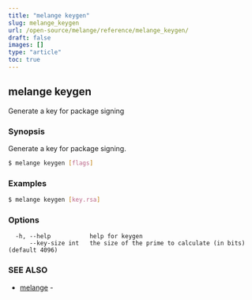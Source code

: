 ```yaml
---
title: "melange keygen"
slug: melange_keygen
url: /open-source/melange/reference/melange_keygen/
draft: false
images: []
type: "article"
toc: true
---
```

## melange keygen

Generate a key for package signing

### Synopsis

Generate a key for package signing.

```sh
$ melange keygen [flags]
```

### Examples

```sh
$ melange keygen [key.rsa]
```

### Options

```
  -h, --help           help for keygen
      --key-size int   the size of the prime to calculate (in bits) (default 4096)
```

### SEE ALSO

* [melange](/open-source/melange/reference/melange/)	 - 


